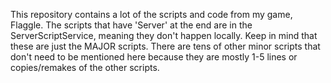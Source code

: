 This repository contains a lot of the scripts and code from my game, Flaggle. The scripts that have 'Server' at the end are in the ServerScriptService, meaning they don't happen locally. Keep in mind that these are just the MAJOR scripts. There are tens of other minor scripts that don't need to be mentioned here because they are mostly 1-5 lines or copies/remakes of the other scripts.
